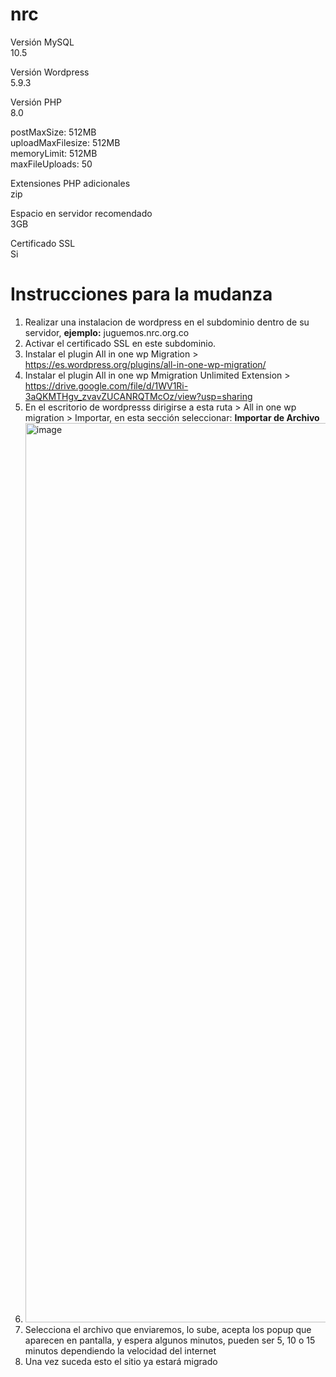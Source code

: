# nrc

Versión MySQL</br>
10.5

Versión Wordpress</br>
5.9.3

Versión PHP</br>
8.0

  postMaxSize: 512MB</br>
  uploadMaxFilesize: 512MB</br>
  memoryLimit: 512MB</br>
  maxFileUploads: 50</br>
  
Extensiones PHP adicionales</br>
zip

Espacio en servidor recomendado</br>
3GB

Certificado SSL</br>
Si

<h1>Instrucciones para la mudanza</h1>

1. Realizar una instalacion de wordpress en el subdominio dentro de su servidor, <b>ejemplo:</b> juguemos.nrc.org.co
2. Activar el certificado SSL en este subdominio.
3. Instalar el plugin All in one wp Migration > https://es.wordpress.org/plugins/all-in-one-wp-migration/
4. Instalar el plugin All in one wp Mmigration Unlimited Extension > https://drive.google.com/file/d/1WV1Ri-3aQKMTHgv_zvavZUCANRQTMcOz/view?usp=sharing
5. En el escritorio de wordpresss dirigirse a esta ruta > All in one wp migration > Importar, en esta sección seleccionar: <b>Importar de Archivo</b>
6. <img width="1439" alt="image" src="https://user-images.githubusercontent.com/90091108/165555344-19865144-3fce-4b8e-a064-35270e2de9b5.png">
7. Selecciona el archivo que enviaremos, lo sube, acepta los popup que aparecen en pantalla, y espera algunos minutos, pueden ser 5, 10 o 15 minutos dependiendo la velocidad del internet
8. Una vez suceda esto el sitio ya estará migrado
